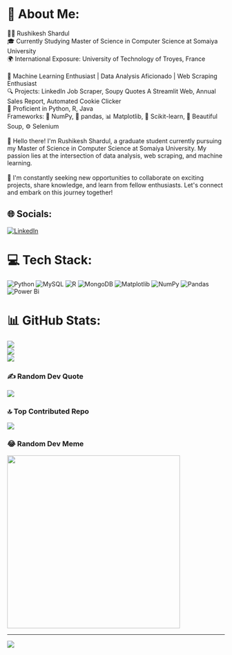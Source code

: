 # 💫 About Me:
👨‍💻 Rushikesh Shardul<br>🎓 Currently Studying Master of Science in Computer Science at Somaiya University<br>🌍 International Exposure: University of Technology of Troyes, France<br><br>🤖 Machine Learning Enthusiast | Data Analysis Aficionado | Web Scraping Enthusiast<br>🔍 Projects: LinkedIn Job Scraper, Soupy Quotes A Streamlit Web, Annual Sales Report, Automated Cookie Clicker<br>🚀 Proficient in Python, R, Java<br>      Frameworks: 🐍 NumPy, 🐼 pandas, 📊 Matplotlib, 🧠 Scikit-learn, 🍜 Beautiful Soup, ⚙️ Selenium<br><br>👋 Hello there! I'm Rushikesh Shardul, a graduate student currently pursuing my Master of Science in Computer Science at Somaiya University. My passion lies at the intersection of data analysis, web scraping, and machine learning.<br><br>🚀 I'm constantly seeking new opportunities to collaborate on exciting projects, share knowledge, and learn from fellow enthusiasts. Let's connect and embark on this journey together!<br>


## 🌐 Socials:
[![LinkedIn](https://img.shields.io/badge/LinkedIn-%230077B5.svg?logo=linkedin&logoColor=white)](https://linkedin.com/in/https://www.linkedin.com/in/rushikesh-shardul-424436217/) 

# 💻 Tech Stack:
![Python](https://img.shields.io/badge/python-3670A0?style=flat&logo=python&logoColor=ffdd54) ![MySQL](https://img.shields.io/badge/mysql-%2300000f.svg?style=flat&logo=mysql&logoColor=white) ![R](https://img.shields.io/badge/r-%23276DC3.svg?style=flat&logo=r&logoColor=white) ![MongoDB](https://img.shields.io/badge/MongoDB-%234ea94b.svg?style=flat&logo=mongodb&logoColor=white) ![Matplotlib](https://img.shields.io/badge/Matplotlib-%23ffffff.svg?style=flat&logo=Matplotlib&logoColor=black) ![NumPy](https://img.shields.io/badge/numpy-%23013243.svg?style=flat&logo=numpy&logoColor=white) ![Pandas](https://img.shields.io/badge/pandas-%23150458.svg?style=flat&logo=pandas&logoColor=white) ![Power Bi](https://img.shields.io/badge/power_bi-F2C811?style=flat&logo=powerbi&logoColor=black)
# 📊 GitHub Stats:
![](https://github-readme-stats.vercel.app/api?username=Rushi2810&theme=radical&hide_border=false&include_all_commits=false&count_private=false)<br/>
![](https://github-readme-streak-stats.herokuapp.com/?user=Rushi2810&theme=radical&hide_border=false)<br/>
![](https://github-readme-stats.vercel.app/api/top-langs/?username=Rushi2810&theme=radical&hide_border=false&include_all_commits=false&count_private=false&layout=compact)

### ✍️ Random Dev Quote
![](https://quotes-github-readme.vercel.app/api?type=horizontal&theme=radical)

### 🔝 Top Contributed Repo
![](https://github-contributor-stats.vercel.app/api?username=Rushi2810&limit=5&theme=radical&combine_all_yearly_contributions=true)

### 😂 Random Dev Meme
<img src='https://randommeme-five.vercel.app/' style="height: 400px;"/>

---
[![](https://visitcount.itsvg.in/api?id=Rushi2810&icon=9&color=1)](https://visitcount.itsvg.in)

<!-- Proudly created with GPRM ( https://gprm.itsvg.in ) -->
